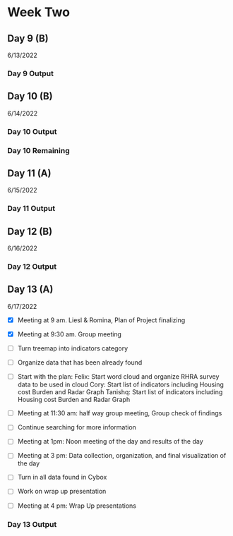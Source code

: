 # Week Two
## Day 9 (B)
6/13/2022



### Day 9 Output


## Day 10 (B)
6/14/2022




### Day 10 Output


### Day 10 Remaining


## Day 11 (A)
6/15/2022



### Day 11 Output



## Day 12 (B)
6/16/2022



### Day 12 Output



## Day 13 (A)
6/17/2022

- [x] Meeting at 9 am. Liesl & Romina, Plan of Project finalizing 
- [x] Meeting at 9:30 am. Group meeting
- [ ] Turn treemap into indicators category
- [ ] Organize data that has been already found
- [ ] Start with the plan:
       Felix: Start word cloud and organize RHRA survey data to be used in cloud
       Cory: Start list of indicators including Housing cost Burden and Radar Graph
       Tanishq: Start list of indicators including Housing cost Burden and Radar Graph
- [ ] Meeting at 11:30 am: half way group meeting, Group check of findings
- [ ] Continue searching for more information
- [ ] Meeting at 1pm: Noon meeting of the day and results of the day
- [ ] Meeting at 3 pm: Data collection, organization, and final visualization of the day
- [ ] Turn in all data found in Cybox
- [ ] Work on wrap up presentation
- [ ] Meeting at 4 pm: Wrap Up presentations


### Day 13 Output




